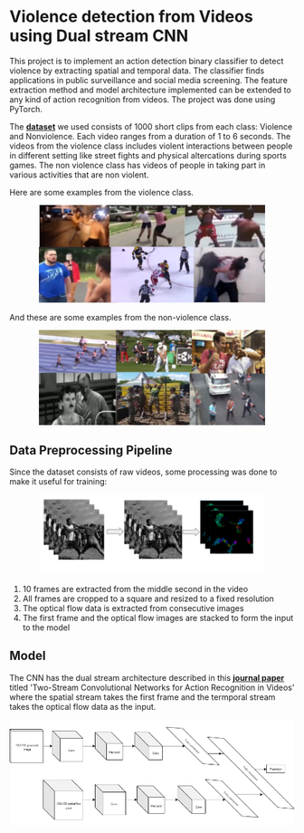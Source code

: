 # Violence detection from Videos using Dual stream CNN

This project is to implement an action detection binary classifier to detect violence by extracting spatial and temporal data. The classifier finds applications in public surveillance and social media screening. The feature extraction method and model architecture implemented can be extended to any kind of action recognition from videos. The project was done using PyTorch.

The [**dataset**](https://www.kaggle.com/mohamedmustafa/real-life-violence-situations-dataset
) we used consists of 1000 short clips from each class: Violence and Nonviolence. Each video ranges from a duration of 1 to 6 seconds.
The videos from the violence class includes violent interactions between people in different setting like street fights and physical altercations during sports games. The non violence class has videos of people in taking part in various activities that are non violent.

Here are some examples from the violence class.
<p align="center"> 
<img src="/img/img3.png" width = "400"/>
</p> 

And these are some examples from the non-violence class.
<p align="center"> 
<img src="/img/img4.png" width = "400"/>
</p> 

## Data Preprocessing Pipeline

Since the dataset consists of raw videos, some processing was done to make it useful for training:

<p align="center"> 
<img src="/img/img1.png" width = "400"/>
</p> 

1. 10 frames are extracted from the middle second in the video
2. All frames are cropped to a square and resized to a fixed resolution
3. The optical flow data is extracted from consecutive images
4. The first frame and the optical flow images are stacked to form the input to the model

## Model 

The CNN has the dual stream architecture described in this [**journal paper**](https://arxiv.org/pdf/1406.2199.pdf)  titled 'Two-Stream Convolutional Networks for Action Recognition in Videos' where the spatial stream takes the first frame and the termporal stream takes the optical flow data as the input.

<p align="center"> 
<img src="/img/img2.png" />
</p> 

